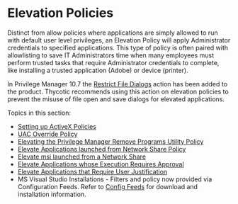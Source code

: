 [title]: # (Elevation Policies)
[tags]: # (elevate)
[priority]: # (3)
# Elevation Policies

Distinct from allow policies where applications are simply allowed to run with default user level privileges, an Elevation Policy will apply Administrator credentials to specified applications. This type of policy is often paired with allowlisting to save IT Administrators time when many employees must perform trusted tasks that require Administrator credentials to complete, like installing a trusted application (Adobe) or device (printer).

In Privilege Manager 10.7 the [Restrict File Dialogs](../../../../admin/actions/default-actions.md#Restrict_File_Dialogs) action has been added to the product. Thycotic recommends using this action on elevation policies to prevent the misuse of file open and save dialogs for elevated applications.

Topics in this section:

* [Setting up ActiveX Policies](active-x.md)
* [UAC Override Policy](uac-override.md)
* [Elevating the Privilege Manager Remove Programs Utility Policy](pm-remove-prog.md)
* [Elevate Applications launched from Network Share Policy](network-share.md)
* [Elevate msi launched from a Network Share](msi.md)
* [Elevate Applications whose Execution Requires Approval](app-req-app.md)
* [Elevate Applications that Require User Justification](user-just.md)
* MS Visual Studio Installations - Filters and policy now provided via Configuration Feeds. Refer to [Config Feeds](../../../../admin/config-feeds/index.md) for download and installation information.
